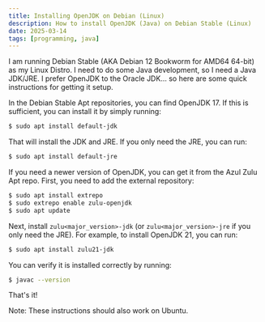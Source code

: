 ```yaml
---
title: Installing OpenJDK on Debian (Linux)
description: How to install OpenJDK (Java) on Debian Stable (Linux)
date: 2025-03-14
tags: [programming, java]
---
```


I am running Debian Stable (AKA Debian 12 Bookworm for AMD64 64-bit) as my Linux Distro. I need to do some Java development, so I need a Java JDK/JRE. I prefer OpenJDK to the Oracle JDK... so here are some quick instructions for getting it setup.

In the Debian Stable Apt repositories, you can find OpenJDK 17. If this is sufficient, you can install it by simply running:

```bash
$ sudo apt install default-jdk
```

That will install the JDK and JRE. If you only need the JRE, you can run:

```bash
$ sudo apt install default-jre
```

If you need a newer version of OpenJDK, you can get it from the Azul Zulu Apt repo. First, you need to add the external repository:

```bash
$ sudo apt install extrepo
$ sudo extrepo enable zulu-openjdk
$ sudo apt update
```

Next, install `zulu<major_version>-jdk` (or `zulu<major_version>-jre` if you only need the JRE). For example, to install OpenJDK 21, you can run:

```bash
$ sudo apt install zulu21-jdk
```

You can verify it is installed correctly by running:

```bash
$ javac --version
```
That's it!

Note: These instructions should also work on Ubuntu.

